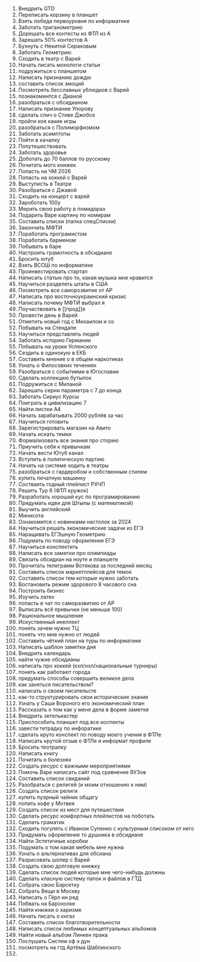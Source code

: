 1. Внедрить GTD
2. Переписать корзину в планшет
3. Взять победа первоуровня по информатике
4. Заботать триганометрию
5. Дорешать все контесты из ФТЛ из А
6. Зарешать 50% контестов А
7. Бухнуть с Некитой Сераковым
8. Заботать Геометрию
9. Сходить в театр с Варей
10. Начать писать монологи-статьи
11. подружиться с планшетом
12. Написать признанию дождю
13. составить список эмоций
14. Посмотреть бесславных ублюдков с Варей
15. познакоминтся с Дианой
16. разобраться с обсидианом
17. Написать признание Упорову
18. сделать спич о Стиве Джобсе
19. пройти кое какие игры
20. разобраться с Полиморфизмом
21. Заботать асимптоты
22. Пойти в качалку
23. Попутешествовать
24. Заботать здоровье
25. Доботать до 70 баллов по русскому
26. Почитать мого книжек
27. Попасть на ЧМ 2026
28. Попасть на хоккей с Варей
29. Выступисть в Театре
30. Разобраться с Джавой
31. Сходить на концерт с варей
32. Зароботать 100у
33. Мерить свою работу в помидорах
34. Подарить Варе картину по номирам
35. Составить списки (папка спецСписки)
36. Закончить МФТИ
37. Поработать програмистом
38. Поработать барменом
39. Побывать в баре
40. Настроить грамотность в обсидиане
41. Бросить ютуб
42. Взять ВСОШ по информатике
43. Проинвестировать стартап
44. Написать статью про то, какая музыка мне нравится
45. Научиться разделять штаты в США
46. Посмотреть все саморозвитие от АР
47. Написать про восточноукраинский кризис
48. Написать почему МФТИ выбрал я
49. Поучаствовать в [[прод]]е
50. Провести день в Варей
51. Отметить новый год с Михаилом и со
52. Побывать на Стендапе
53. Научиться представлять людей
54. Заботать историю Германии
55. Побывать на уроке Успенского
56. Сездить в одинокую в ЕКБ
57. Составить мнение о в общем наркотиках
58. Узнать о Филосовких течениях
59. Разобраться с событиями в Югославии
60. Сделать коллекцию бутылок
61. Подружиться с Миланой
62. Зарешать серии параметра с 7 до конца
63. Заботать Сириус Курсы
64. Поиграть в цивилизацию 7
65. Найти листки А4
66. Начать зарабатывать 2000 рублёв за час
67. Научиться готовить
68. Зарегистрировать магазин на Авито
69. Начать искать темки
70. Формализовать все знания про сторию
71. Приучить себя к привычкам
72. Начать вести Ютуб канал
73. Вступить в политическую партию
74. Начать на системе ходить в театры
75. разобраться с гардеробом и собственным стилем
76. купить печатную машинку
77. Состваить годный плейлист РХЧП
78. Решить Тур 6 (ФТЛ кружок)
79. Разработать хороший кус по програмированию
80. Придумать идеи для Штыпы (с математикой)
81. Выучить английский
82. Минисота
83. Ознакомится с новинками настолок за 2024
84. Научиться решать экономические задачи из ЕГЭ
85. Наращивать ЕГЭшную Геометрию
86. Подумать по поводу оформления ЕГЭ
87. Научиться конспектить
88. Написать все заметки про олимпиады
89. Связать обсидиан на ноуте и планшете
90. Прочитать телеграмм Вотякова за последний месяц
91. Составить список маркетплейсов для темок
92. Составить список тем которые нужно заботать
93. Востановить режим здорового 8 часового сна
94. Построить бизнес
95. Изучить латех
96. попасть в чат по саморазвитию от АР
97. Выписать всё привычки (не меньше 100)
98. Рациональное мышление
99. Искуственный инеллект
100. понять зачем нужно ТЦ
101. понять что мне нужно от людей
102. Составить чёткий план на туры по информатике
103. Написать шаблон заметки дня
104. Внедрить календарь
105. найти чужие обсидианы
106. написать про хоккей (кхл/нхл/национальные турниры)
107. понять как работают города
108. придумать способы совершить великое дела
109. как заняться писательством?
110. написать о своем писательсте
111. как-то структурировать свои исторические знания
112. Узнать у Саши Вороного его экономический план
113. Рассказать о том как у меня дела в форме заметке
114. Внедрить зетелькастер
115. Приспособить планшет под все коспекты
116. завести тетрадку по инфоратике
117. сделать круто конспект по поводу моего учения в ФТЛе
118. Написать крутой отзыв о ФТЛе и информат профиле
119. Бросить теотралку
120. Написать книгу
121. Почитать о болезнях
122. Создать ресурс с важными мероприятиями
123. Помочь Варе написать сайт под сравнение ВУЗов
124. Составить список свиданий
125. Разобраться с религей (и моим отношению к ним)
126. Создать список религи
127. купить пуэрный чайник  общагу
128. попить кофе у Мотвея
129. Создать список из мест для путешествия
130. Сделать ресурс комфортных плейлистов на поботать
131. Сделать граматик
132. Сходить погулять с Иваном Супенко с *культурным списоком* от него
133. Придумать оформление то душника в обсидиане
134. Найти Эстетичные коробки
135. Подумать о том какая мебель мне нужна
136. Узнать о альтернативах для обсиана
137. Разрисовать шопер с Варей
138. Создать свою долговую книжку
139. Сделать список людей которые мне чего-нибудь должны
140. Сделать класную систему папок и файлов в ГТД
141. Собрать свою Барсетку
142. Собрать Вещи в Москву
143. Написать о Гёрл ин ред
144. Побвать на Барохолке
145. Найти книжки о харизме
146. Начать писать о кнгах
147. Составить список благотворительности
148. Написать список любимых концептуальных альбомов
149. Найти новый альбом Линкен прака
150. Послушать Систем оф э дун
151. посмотреть на гтд Артёма Шаблинского
152. 


